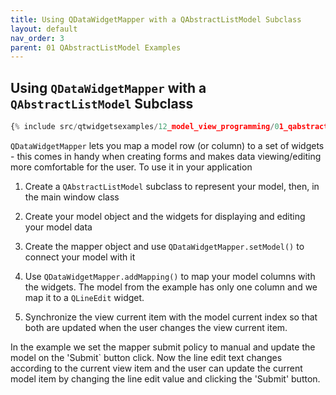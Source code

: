 ```yaml
---
title: Using QDataWidgetMapper with a QAbstractListModel Subclass
layout: default
nav_order: 3
parent: 01 QAbstractListModel Examples
---
```


## Using `QDataWidgetMapper` with a `QAbstractListModel` Subclass

```python
{% include src/qtwidgetsexamples/12_model_view_programming/01_qabstractlistmodel/03_list_model_datawidgetmapper.py %}
```

`QDataWidgetMapper` lets you map a model row (or column) to a set of widgets - this comes in handy when creating forms and makes data viewing/editing more comfortable for the user. To use it in your application

1. Create a `QAbstractListModel` subclass to represent your model, then, in the main window class

2. Create your model object and the widgets for displaying and editing your model data

3. Create the mapper object and use `QDataWidgetMapper.setModel()` to connect your model with it

4. Use `QDataWidgetMapper.addMapping()` to map your model columns with the widgets. The model from the example has only one column and we map it to a `QLineEdit` widget.

5. Synchronize the view current item with the model current index so that both are updated when the user changes the view current item.

In the example we set the mapper submit policy to manual and update the model on the 'Submit` button click. Now the line edit text changes according to the current view item and the user can update the current model item by changing the line edit value and clicking the 'Submit' button.